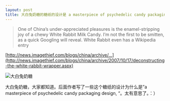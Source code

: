```yaml
---
layout: post
title: 大白兔奶糖的糖纸的设计是 a masterpiece of psychedelic candy packaging design
---
```


>One of China’s under-appreciated pleasures is the enamel-stripping joy of a chewy White Rabbit Milk Candy. I’m not the first to be smitten, as a quick Googling will reveal. White Rabbit even has a Wikipedia entry

  

[http://news.imagethief.com/blogs/china/archive/...](http://news.imagethief.com/blogs/china/archive/2007/10/17/deconstructing-the-white-rabbit-wrapper.aspx)

![大白兔奶糖](http://www.speks.net/intl/wp-content/uploads/cupco/White%20Rabit/white_rabbit.jpg)

大白兔奶糖，大家都知道。后面作者写了一些这个糖纸的设计为什么是”a masterpiece of psychedelic candy packaging design, “。太有意思了。：）
